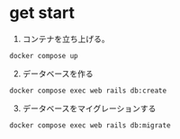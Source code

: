 # get start
1. コンテナを立ち上げる。
```
docker compose up
```
2. データベースを作る
```
docker compose exec web rails db:create
```
3. データベースをマイグレーションする
```
docker compose exec web rails db:migrate
```
